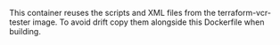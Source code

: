 This container reuses the scripts and XML files from the terraform-vcr-tester image. To avoid drift copy them alongside this Dockerfile when building.